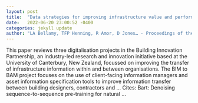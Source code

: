 ```yaml
---
layout: post
title:  "Data strategies for improving infrastructure value and performance"
date:   2022-06-20 23:00:52 -0400
categories: jekyll update
author: "LA Bellamy, TFP Henning, R Amor, D Jones… - Proceedings of the …, 2022"
---
```

This paper reviews three digitalisation projects in the Building Innovation Partnership, an industry-led research and innovation initiative based at the University of Canterbury, New Zealand, focussed on improving the transfer of infrastructure information within and between organisations. The BIM to BAM project focuses on the use of client-facing information managers and asset information specification tools to improve information transfer between building designers, contractors and …
Cites: ‪Bart: Denoising sequence-to-sequence pre-training for natural …‬  